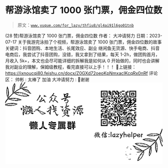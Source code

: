 # 帮游泳馆卖了 1000 张门票，佣金四位数

> 原文：[`www.yuque.com/for_lazy/thfiu8/gl4ai91l6go01tnb`](https://www.yuque.com/for_lazy/thfiu8/gl4ai91l6go01tnb)

<ne-h2 id="113f6bc7" data-lake-id="113f6bc7"><ne-heading-ext><ne-heading-anchor></ne-heading-anchor><ne-heading-fold></ne-heading-fold></ne-heading-ext><ne-heading-content><ne-text id="ue09e7682">(28 赞)帮游泳馆卖了 1000 张门票，佣金四位数</ne-text></ne-heading-content></ne-h2> <ne-p id="ub95c8806" data-lake-id="ub95c8806"><ne-text id="u8ef83127">作者： 大冲请努力</ne-text></ne-p> <ne-p id="u21aa51d4" data-lake-id="u21aa51d4"><ne-text id="uc1b3cd5d">日期：2023-07-17</ne-text></ne-p> <ne-p id="udf64894b" data-lake-id="udf64894b"><ne-text id="u93076de8">关于我游完泳拍了个视频，帮游泳馆卖了 1000 张门票，佣金四位数的故事</ne-text></ne-p> <ne-p id="udfb44b91" data-lake-id="udfb44b91"><ne-text id="u8c870048">关键词：抖音团购、本地生活、长尾效应、副业</ne-text></ne-p> <ne-p id="u65d6eba0" data-lake-id="u65d6eba0"><ne-text id="ubec881df">继闲鱼无货源、快手电商、抖音电商后，我尝试了抖音团购，没错，我又拿到了结果，每天 1-2h，做团购首月，月收入 5k+，本文也会尽可能详细的拆解我是如何从 0 开始做的，同时也会讲解我对副业的理解，保姆级教程，看完直接可以上手！！！</ne-text></ne-p> <ne-p id="u363470f2" data-lake-id="u363470f2"><ne-text id="ub04c0bf5">🙏上链接：</ne-text> [<ne-text id="u35c5715c">https://ixnoucqi80.feishu.cn/docx/Z0GXd72oeoKpNmxacIKcqRx0nRf</ne-text>](https://ixnoucqi80.feishu.cn/docx/Z0GXd72oeoKpNmxacIKcqRx0nRf)</ne-p> <ne-hole id="u0f647dff" data-lake-id="u0f647dff"><ne-card data-card-name="hr" data-card-type="block" id="tRGmg" data-event-boundary="card"><ne-p id="u178cfdc6" data-lake-id="u178cfdc6"><ne-text id="ub1d60593">评论区：</ne-text></ne-p> <ne-p id="u841bb9eb" data-lake-id="u841bb9eb"><ne-text id="u42735b28">帅彬 : 太棒了 加油</ne-text> <ne-text id="u5976d24c">大冲请努力 : 🙏谢谢</ne-text></ne-p> <ne-p id="u1feb8ef6" data-lake-id="u1feb8ef6"><ne-card data-card-name="image" data-card-type="inline" id="Ncf9P" data-event-boundary="card">![](img/894d30a529e7c37bcd3392323c99941c.png)  <ne-hole id="u28a0ee70" data-lake-id="u28a0ee70"><ne-card data-card-name="hr" data-card-type="block" id="xez4n" data-event-boundary="card"></ne-card></ne-hole></ne-card></ne-p></ne-card></ne-hole>